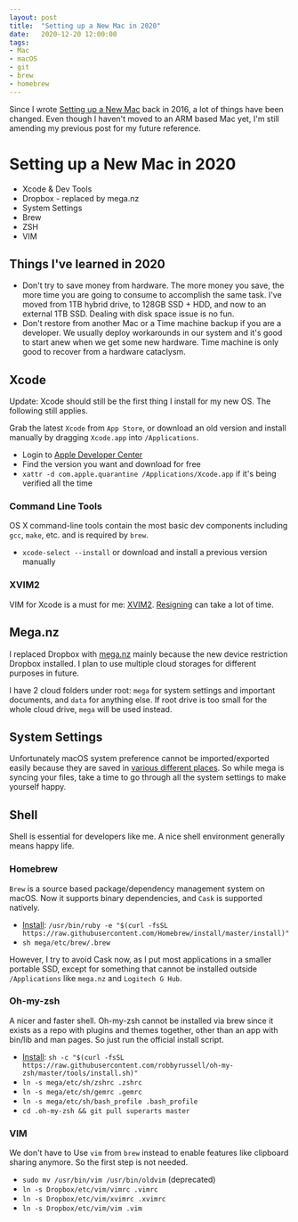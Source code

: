 ```yaml
---
layout: post
title:  "Setting up a New Mac in 2020"
date:   2020-12-20 12:00:00
tags:
- Mac
- macOS
- git
- brew
- homebrew
---
```


Since I wrote [Setting up a New Mac](/blog/2016/05/10/setting-up-os-x-in-a-new-mac) back in 2016, a lot of things have been changed. Even though I haven't moved to an ARM based Mac yet, I'm still amending my previous post for my future reference.

# Setting up a New Mac in 2020

- Xcode & Dev Tools
- Dropbox - replaced by mega.nz
- System Settings
- Brew
- ZSH
- VIM

## Things I've learned in 2020

- Don't try to save money from hardware. The more money you save, the more time you are going to consume to accomplish the same task. I've moved from 1TB hybrid drive, to 128GB SSD + HDD, and now to an external 1TB SSD. Dealing with disk space issue is no fun.
- Don't restore from another Mac or a Time machine backup if you are a developer. We usually deploy workarounds in our system and it's good to start anew when we get some new hardware. Time machine is only good to recover from a hardware cataclysm.

## Xcode

Update: Xcode should still be the first thing I install for my new OS. The following still applies.

Grab the latest `Xcode` from `App Store`, or download an old version and install manually by dragging `Xcode.app` into `/Applications`.

- Login to [Apple Developer Center](https://developer.apple.com/downloads/)
- Find the version you want and download for free
- `xattr -d com.apple.quarantine /Applications/Xcode.app` if it's being verified all the time

### Command Line Tools

OS X command-line tools contain the most basic dev components including `gcc`, `make`, etc. and is required by `brew`. 

- `xcode-select --install` or download and install a previous version manually

### XVIM2

VIM for Xcode is a must for me: [XVIM2](https://github.com/XVimProject/XVim2). [Resigning](https://github.com/XVimProject/XVim2/blob/master/SIGNING_Xcode.md) can take a lot of time.

## Mega.nz

I replaced Dropbox with [mega.nz](https://mega.nz/sync) mainly because the new device restriction Dropbox installed. I plan to use multiple cloud storages for different purposes in future.

I have 2 cloud folders under root: `mega` for system settings and important documents, and `data` for anything else. If root drive is too small for the whole cloud drive, `mega` will be used instead.

## System Settings

Unfortunately macOS system preference cannot be imported/exported easily because they are saved in [various different places](http://apple.stackexchange.com/questions/118482/is-there-any-way-to-save-mac-os-x-preferences-into-a-shell-file). So while mega is syncing your files, take a time to go through all the system settings to make yourself happy.

## Shell

Shell is essential for developers like me. A nice shell environment generally means happy life.

### Homebrew

`Brew` is a source based package/dependency management system on macOS. Now it supports binary dependencies, and `Cask` is supported natively.

- [Install](http://brew.sh/): `/usr/bin/ruby -e "$(curl -fsSL https://raw.githubusercontent.com/Homebrew/install/master/install)"`
- `sh mega/etc/brew/.brew`

However, I try to avoid Cask now, as I put most applications in a smaller portable SSD, except for something that cannot be installed outside `/Applications` like `mega.nz` and `Logitech G Hub`.

### Oh-my-zsh

A nicer and faster shell. Oh-my-zsh cannot be installed via brew since it exists as a repo with plugins and themes together, other than an app with bin/lib and man pages. So just run the official install script.

- [Install](https://github.com/robbyrussell/oh-my-zsh): `sh -c "$(curl -fsSL https://raw.githubusercontent.com/robbyrussell/oh-my-zsh/master/tools/install.sh)"`
- `ln -s mega/etc/sh/zshrc .zshrc`
- `ln -s mega/etc/sh/gemrc .gemrc`
- `ln -s mega/etc/sh/bash_profile .bash_profile`
- `cd .oh-my-zsh && git pull superarts master`

### VIM

We don't have to Use `vim` from `brew` instead to enable features like clipboard sharing anymore. So the first step is not needed.

- `sudo mv /usr/bin/vim /usr/bin/oldvim` (deprecated)
- `ln -s Dropbox/etc/vim/vimrc .vimrc`
- `ln -s Dropbox/etc/vim/xvimrc .xvimrc`
- `ln -s Dropbox/etc/vim/vim .vim`

